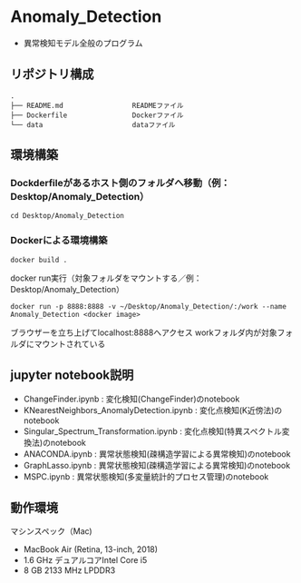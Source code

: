 # Anomaly_Detection
* 異常検知モデル全般のプログラム

## リポジトリ構成
```
.
├── README.md                 READMEファイル
├── Dockerfile                Dockerファイル
└── data                      dataファイル
```

## 環境構築
### Dockderfileがあるホスト側のフォルダへ移動（例：Desktop/Anomaly_Detection）
```
cd Desktop/Anomaly_Detection
```
### Dockerによる環境構築
```
docker build .
```
docker run実行（対象フォルダをマウントする／例：Desktop/Anomaly_Detection）
```
docker run -p 8888:8888 -v ~/Desktop/Anomaly_Detection/:/work --name Anomaly_Detection <docker image>
```
ブラウザーを立ち上げてlocalhost:8888へアクセス
workフォルダ内が対象フォルダにマウントされている

## jupyter notebook説明
* ChangeFinder.ipynb : 変化検知(ChangeFinder)のnotebook
* KNearestNeighbors_AnomalyDetection.ipynb : 変化点検知(K近傍法)のnotebook
* Singular_Spectrum_Transformation.ipynb : 変化点検知(特異スペクトル変換法)のnotebook
* ANACONDA.ipynb : 異常状態検知(疎構造学習による異常検知)のnotebook
* GraphLasso.ipynb : 異常状態検知(疎構造学習による異常検知)のnotebook
* MSPC.ipynb : 異常状態検知(多変量統計的プロセス管理)のnotebook

## 動作環境
マシンスペック（Mac)
- MacBook Air (Retina, 13-inch, 2018)
- 1.6 GHz デュアルコアIntel Core i5
- 8 GB 2133 MHz LPDDR3